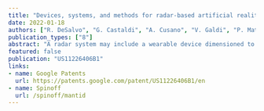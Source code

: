 ```yaml
---
title: "Devices, systems, and methods for radar-based artificial reality tracking"
date: 2022-01-18
authors: ["R. DeSalvo", "G. Castaldi", "A. Cusano", "V. Galdi", "P. Mattera", "R. Parente", "F. Daneshgaran", "J. M. Tien", "D. Krogstad"]
publication_types: ["8"]
abstract: "A radar system may include a wearable device dimensioned to be worn by a user of an artificial reality system. The radar system may also include at least one radar device that is secured to the wearable device and transmits at least one frequency-modulated radar signal to at least one transponder located within a physical environment of the user. The radar system may further include at least one processing device communicatively coupled to the radar device. The processing device may detect a signal returned to the radar device from the transponder in response to the frequency-modulated radar signal and then calculate, based at least in part on a frequency of the returned signal, a distance between the transponder and the radar device. Various other devices, systems, and methods are also disclosed."
featured: false
publication: "US11226406B1"
links:
- name: Google Patents
  url: https://patents.google.com/patent/US11226406B1/en
- name: Spinoff
  url: /spinoff/mantid
---
```

